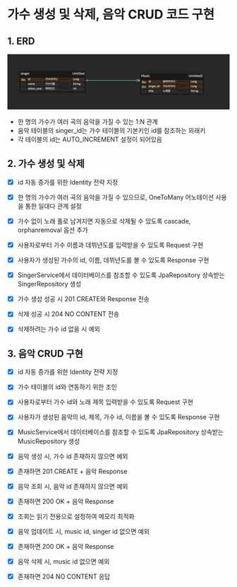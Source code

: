 # 가수 생성 및 삭제, 음악 CRUD 코드 구현

## 1. ERD

![image.png](./image.png)

- 한 명의 가수가 여러 곡의 음악을 가질 수 있는 1:N 관계
- 음악 테이블의 singer_id는 가수 테이블의 기본키인 id를 참조하는 외래키
- 각 테이블의 id는 AUTO_INCREMENT 설정이 되어있음

## 2. 가수 생성 및 삭제

- [x]  id 자동 증가를 위한 Identity 전략 지정
- [x]  한 명의 가수가 여러 곡의 음악을 가질 수 있으므로, OneToMany 어노테이션 사용을 통한 일대다 관계 설정
- [x]  가수 없이 노래 홀로 남겨지면 자동으로 삭제될 수 있도록 cascade, orphanremoval 옵션 추가

- [x]  사용자로부터 가수 이름과 데뷔년도를 입력받을 수 있도록 Request 구현
- [x]  사용자가 생성된 가수의 id, 이름, 데뷔년도를 볼 수 있도록 Response 구현

- [x]  SingerService에서 데이터베이스를 참조할 수 있도록 JpaRepository 상속받는 SingerRepository 생성

- [x]  가수 생성 성공 시 201 CREATE와 Response 전송
- [x]  삭제 성공 시 204 NO CONTENT 전송
- [x]  삭제하려는 가수 id 없을 시 예외

## 3. 음악 CRUD 구현

- [x]  id 자동 증가를 위한 Identity 전략 지정
- [x]  가수 테이블의 id와 연동하기 위한 조인

- [x]  사용자로부터 가수 id와 노래 제목 입력받을 수 있도록 Request 구현
- [x]  사용자가 생성된 음악의 id, 제목, 가수 id, 이름을 볼 수 있도록 Response 구현

- [x]  MusicService에서 데이터베이스를 참조할 수 있도록 JpaRepository 상속받는 MusicRepository 생성

- [x]  음악 생성 시, 가수 id  존재하지 않으면 예외
- [x]  존재하면 201 CREATE + 음악 Response
- [x]  음악 조회 시, 음악 id 존재하지 않으면 예외
- [x]  존재하면 200 OK + 음악 Response
- [x]  조회는 읽기 전용으로 설정하여 메모리 최적화
- [x]  음악 업데이트 시, music id, singer id 없으면 예외
- [x]  존재하면 200 OK + 음악 Response
- [x]  음악 삭제 시, music id 없으면 예외
- [x]  존재하면 204 NO CONTENT 응답